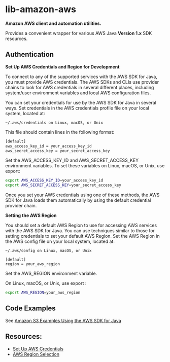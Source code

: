 # lib-amazon-aws

**Amazon AWS client and automation utilities.**

Provides a convenient wrapper for various AWS Java **Version 1.x** SDK resources.



## Authentication

**Set Up AWS Credentials and Region for Development**

To connect to any of the supported services with the AWS SDK for Java, you must provide AWS credentials. The AWS SDKs and CLIs use provider chains to look for AWS credentials in several different places, including system/user environment variables and local AWS configuration files. 

You can set your credentials for use by the AWS SDK for Java in several ways. 
Set credentials in the AWS credentials profile file on your local system, located at:

    ~/.aws/credentials on Linux, macOS, or Unix

This file should contain lines in the following format:

```sh
[default]
aws_access_key_id = your_access_key_id
aws_secret_access_key = your_secret_access_key
```

Set the AWS_ACCESS_KEY_ID and AWS_SECRET_ACCESS_KEY environment variables.
To set these variables on Linux, macOS, or Unix, use export:

```sh
export AWS_ACCESS_KEY_ID=your_access_key_id
export AWS_SECRET_ACCESS_KEY=your_secret_access_key
```

Once you set your AWS credentials using one of these methods, the AWS SDK for Java loads them automatically by using the default credential provider chain.


**Setting the AWS Region**

You should set a default AWS Region to use for accessing AWS services with the AWS SDK for Java.
You can use techniques similar to those for setting credentials to set your default AWS Region.
Set the AWS Region in the AWS config file on your local system, located at:

    ~/.aws/config on Linux, macOS, or Unix
    

```
[default]
region = your_aws_region
```

Set the AWS_REGION environment variable.

On Linux, macOS, or Unix, use export :

```sh
export AWS_REGION=your_aws_region
```


## Code Examples

See [Amazon S3 Examples Using the AWS SDK for Java](https://docs.aws.amazon.com/sdk-for-java/v1/developer-guide/examples-s3.html)

## Resources:

  *  [Set Up AWS Credentials](https://docs.aws.amazon.com/sdk-for-java/v2/developer-guide/setup-credentials.html)
  *  [AWS Region Selection](https://docs.aws.amazon.com/sdk-for-java/v2/developer-guide/java-dg-region-selection.html)

